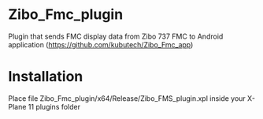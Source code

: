 # Zibo_Fmc_plugin

Plugin that sends FMC display data from Zibo 737 FMC to Android application (https://github.com/kubutech/Zibo_Fmc_app)

# Installation

Place file Zibo_Fmc_plugin/x64/Release/Zibo_FMS_plugin.xpl inside your X-Plane 11 plugins folder
